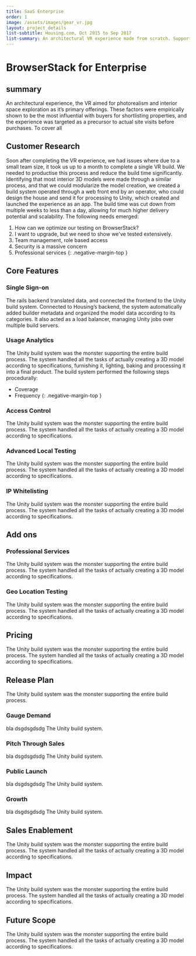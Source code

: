 ```yaml
---
title: SaaS Enterprise
order: 1
image: /assets/images/gear_vr.jpg
layout: project_details
list-subtitle: Housing.com, Oct 2015 to Sep 2017
list-summary: An architectural VR experience made from scratch. Supported by a web build system using Three.js.
---
```


# BrowserStack for Enterprise

## summary

An architectural experience, the VR aimed for photorealism and interior space exploration as it’s primary offerings. These factors were empirically shown to be the most influential with buyers for shortlisting properties, and the experience was targeted as a precursor to actual site visits before purchases. To cover all



## Customer Research

Soon after completing the VR experience, we had issues where due to a small team size, it took us up to a month to complete a single VR build. We needed to productise this process and reduce the build time significantly. Identifying that most interior 3D models were made through a similar process, and that we could modularize the model creation, we created a build system operated through a web front end by an operator, who could design the house and send it for processing to Unity, which created and launched the experience as an app. The build time was cut down from multiple weeks to less than a day, allowing for much higher delivery potential and scalability. The following needs emerged:
1. How can we optimize our testing on BrowserStack?
2. I want to upgrade, but we need to show we've tested extensively.
3. Team management, role based access
4. Security is a massive concern
5. Professional services
{: .negative-margin-top }

## Core Features

### Single Sign-on

The rails backend translated data, and connected the frontend to the Unity build system. Connected to Housing’s backend, the system automatically added builder metadata and organized the model data according to its categories. It also acted as a load balancer, managing Unity jobs over multiple build servers.

### Usage Analytics

The Unity build system was the monster supporting the entire build process. The system handled all the tasks of actually creating a 3D model according to specifications, furnishing it, lighting, baking and processing it into a final product. The build system performed the following steps procedurally:

- Coverage
- Frequency
{: .negative-margin-top }

### Access Control
The Unity build system was the monster supporting the entire build process. The system handled all the tasks of actually creating a 3D model according to specifications.

### Advanced Local Testing
The Unity build system was the monster supporting the entire build process. The system handled all the tasks of actually creating a 3D model according to specifications.

### IP Whitelisting
The Unity build system was the monster supporting the entire build process. The system handled all the tasks of actually creating a 3D model according to specifications.


## Add ons

### Professional Services
The Unity build system was the monster supporting the entire build process. The system handled all the tasks of actually creating a 3D model according to specifications.

### Geo Location Testing
The Unity build system was the monster supporting the entire build process. The system handled all the tasks of actually creating a 3D model according to specifications.

## Pricing
The Unity build system was the monster supporting the entire build process. The system handled all the tasks of actually creating a 3D model according to specifications.

## Release Plan
The Unity build system was the monster supporting the entire build process.

### Gauge Demand
bla dsgdsgdsdg The Unity build system.

### Pitch Through Sales
bla dsgdsgdsdg The Unity build system.

### Public Launch
bla dsgdsgdsdg The Unity build system.

### Growth
bla dsgdsgdsdg The Unity build system.


## Sales Enablement
The Unity build system was the monster supporting the entire build process. The system handled all the tasks of actually creating a 3D model according to specifications.

## Impact
The Unity build system was the monster supporting the entire build process. The system handled all the tasks of actually creating a 3D model according to specifications.

## Future Scope
The Unity build system was the monster supporting the entire build process. The system handled all the tasks of actually creating a 3D model according to specifications.
